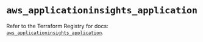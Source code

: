 # `aws_applicationinsights_application`

Refer to the Terraform Registry for docs: [`aws_applicationinsights_application`](https://registry.terraform.io/providers/hashicorp/aws/5.48.0/docs/resources/applicationinsights_application).

